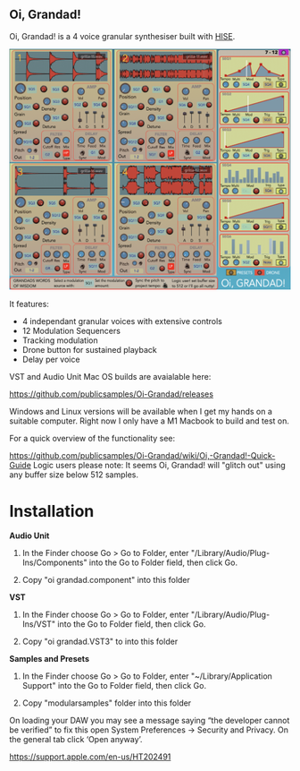 ## **Oi, Grandad!**

Oi, Grandad! is a 4 voice granular synthesiser built with [HISE](http://hise.audio). 

![Oi, Grandad! ](https://github.com/publicsamples/Oi-Grandad/blob/main/oi%20grandad/oigrandad.png?raw=true)

It features:

 - 4 independant granular voices with extensive controls
 - 12 Modulation Sequencers  
 - Tracking modulation
 - Drone button for sustained playback
 - Delay per voice

VST and Audio Unit Mac OS builds are avaialable here:

https://github.com/publicsamples/Oi-Grandad/releases

Windows and Linux versions will be available when I get my hands on a suitable computer. Right now I only have a M1 Macbook to build and test on. 

For a quick overview of the functionality see:

https://github.com/publicsamples/Oi-Grandad/wiki/Oi,-Grandad!-Quick-Guide
Logic users please note: It seems Oi, Grandad! will "glitch out" using any buffer size below 512 samples.

# Installation

**Audio Unit**

1. In the Finder choose Go > Go to Folder, enter "/Library/Audio/Plug-Ins/Components" into the Go to Folder field, then click Go.

2. Copy "oi grandad.component" into this folder

**VST**

1. In the Finder choose Go > Go to Folder, enter "/Library/Audio/Plug-Ins/VST" into the Go to Folder field, then click Go.

2. Copy "oi grandad.VST3" to into this folder

**Samples and Presets**

1. In the Finder choose Go > Go to Folder, enter "~/Library/Application Support" into the Go to Folder field, then click Go.

2. Copy "modularsamples" folder into this folder

On loading your DAW you may see a message saying “the developer cannot be verified” to fix this open System Preferences → Security and Privacy. On the general tab click ‘Open anyway’.

https://support.apple.com/en-us/HT202491
